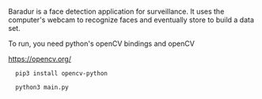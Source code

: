 Baradur is a face detection application for surveillance.
It uses the computer's webcam to recognize faces and eventually store to build a data set.

To run, you need python's openCV bindings and openCV

https://opencv.org/

```
  pip3 install opencv-python
```

```
  python3 main.py
```
